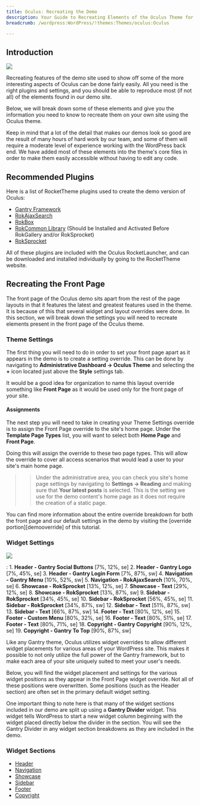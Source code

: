 ```yaml
---
title: Oculus: Recreating the Demo
description: Your Guide to Recreating Elements of the Oculus Theme for WordPress
breadcrumb: /wordpress:WordPress/!themes:Themes/oculus:Oculus

---
```


Introduction
-----

![][oculus]

Recreating features of the demo site used to show off some of the more interesting aspects of Oculus can be done fairly easily. All you need is the right plugins and settings, and you should be able to reproduce most (if not all) of the elements found in our demo site. 

Below, we will break down some of these elements and give you the information you need to know to recreate them on your own site using the Oculus theme.

Keep in mind that a lot of the detail that makes our demos look so good are the result of many hours of hard work by our team, and some of them will require a moderate level of experience working with the WordPress back end. We have added most of these elements into the theme's core files in order to make them easily accessible without having to edit any code.

Recommended Plugins
-----

Here is a list of RocketTheme plugins used to create the demo version of Oculus:

* [Gantry Framework][gantry]
* [RokAjaxSearch][rokajaxsearch]
* [RokBox][rokbox]
* [RokCommon Library](http://www.rockettheme.com/wordpress/plugins/rokutilities) (Should be Installed and Activated Before RokGallery and/or RokSprocket)
* [RokSprocket][roksprocket]

All of these plugins are included with the Oculus RocketLauncher, and can be downloaded and installed individually by going to the RocketTheme website.

Recreating the Front Page
-----

The front page of the Oculus demo sits apart from the rest of the page layouts in that it features the latest and greatest features used in the theme. It is because of this that several widget and layout overrides were done. In this section, we will break down the settings you will need to recreate elements present in the front page of the Oculus theme.

### Theme Settings

The first thing you will need to do in order to set your front page apart as it appears in the demo is to create a setting override. This can be done by navigating to **Administrative Dashboard -> Oculus Theme** and selecting the **+** icon located just above the **Style** settings tab. 

It would be a good idea for organization to name this layout override something like **Front Page** as it would be used only for the front page of your site.

#### Assignments

The next step you will need to take in creating your Theme Settings override is to assign the Front Page override to the site's home page. Under the **Template Page Types** list, you will want to select both **Home Page** and **Front Page**.

Doing this will assign the override to these two page types. This will allow the override to cover all access scenarios that would lead a user to your site's main home page.

>> Under the administrative area, you can check you site's home page settings by navigating to **Settings -> Reading** and making sure that **Your latest posts** is selected. This is the setting we use for the demo content's home page as it does not require the creation of a static page.

You can find more information about the entire override breakdown for both the front page and our default settings in the demo by visiting the [override portion][demooverride] of this tutorial.

### Widget Settings

![][theme]

:   1. **Header - Gantry Social Buttons** [7%, 12%, se]
    2. **Header - Gantry Logo** [7%, 45%, se]
    3. **Header - Gantry Login Form** [7%, 87%, sw]
    4. **Navigation - Gantry Menu** [10%, 52%, sw]
    5. **Navigation - RokAjaxSearch** [10%, 70%, se]
    6. **Showcase - RokSprocket** [13%, 12%, se]
    7. **Showcase - Text** [29%, 12%, se]
    8. **Showcase - RokSprocket** [13%, 87%, sw]
    9. **Sidebar - RokSprocket** [34%, 45%, se]
    10. **Sidebar - RokSprocket** [56%, 45%, se]
    11. **Sidebar - RokSprocket** [34%, 87%, sw]
    12. **Sidebar - Text** [51%, 87%, sw]
    13. **Sidebar - Text** [66%, 87%, sw]
    14. **Footer - Text** [80%, 12%, se]
    15. **Footer - Custom Menu** [80%, 32%, se]
    16. **Footer - Text** [80%, 51%, se]
    17. **Footer - Text** [80%, 71%, se]
    18. **Copyright - Gantry Copyright** [90%, 12%, se]
    19. **Copyright - Gantry To Top** [90%, 87%, sw]

Like any Gantry theme, Oculus utilizes widget overrides to allow different widget placements for various areas of your WordPress site. This makes it possible to not only utilize the full power of the Gantry framework, but to make each area of your site uniquely suited to meet your user's needs.

Below, you will find the widget placement and settings for the various widget positions as they appear in the Front Page widget override. Not all of these positions were overwritten. Some positions (such as the Header section) are often set in the primary default widget setting.

One important thing to note here is that many of the widget sections included in our demo are split up using a **Gantry Divider** widget. This widget tells WordPress to start a new widget column beginning with the widget placed directly below the divider in the section. You will see the Gantry Divider in any widget section breakdowns as they are included in the demo.

### Widget Sections

* [Header][header]
* [Navigation][navigation]
* [Showcase][showcase]
* [Sidebar][sidebar]
* [Footer][footer]
* [Copyright][copyright]

[gantry]: http://gantry.org/downloads
[rokajaxsearch]: http://www.rockettheme.com/wordpress/plugins/rokajaxsearch
[rokbox]: http://www.rockettheme.com/wordpress/plugins/rokbox
[roksprocket]: http://www.rockettheme.com/wordpress/plugins/roksprocket
[oculus]: assets/oculus.jpeg
[roksprocket]: ../../plugins/roksprocket/
[faq]: faq.md
[menu]: ../../start/menu.md
[override]: http://docs.gantry.org/gantry4/configure
[header]: demo_header.md
[showcase]: demo_showcase.md
[navigation]: demo_navigation.md
[footer]: demo_footer.md
[sidebar]: demo_sidebar.md
[copyright]: demo_copyright.md
[theme]: assets/oculus2.jpeg